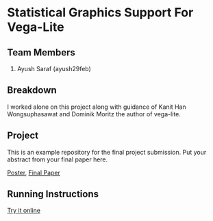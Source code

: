 Statistical Graphics Support For Vega-Lite
===============

## Team Members

1. Ayush Saraf (ayush29feb)

## Breakdown

I worked alone on this project along with guidance of Kanit Han Wongsuphasawat and Dominik Moritz the author of vega-lite. 

## Project

This is an example repository for the final project submission.  Put your abstract from your final paper here.

[Poster](https://github.com/CSE512-16S/fp-ayush29feb/raw/gh-pages/final/poster-ayush29feb.pdf),
[Final Paper](https://github.com/CSE512-16S/fp-ayush29feb/raw/gh-pages/final/paper-ayush29feb.pdf)

## Running Instructions

[Try it online](http://www.ayush.xyz/vega-editor-demo/?mode=vega-lite&spec=boxplot)